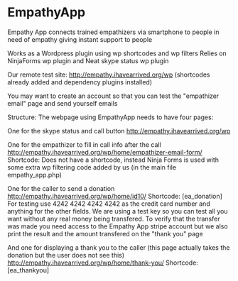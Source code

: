 EmpathyApp
==========

Empathy App connects trained empathizers via smartphone to people in need of empathy giving instant support to people


Works as a Wordpress plugin using wp shortcodes and wp filters
Relies on NinjaForms wp plugin and Neat skype status wp plugin


Our remote test site:
http://empathy.ihavearrived.org/wp
(shortcodes already added and dependency plugins installed)

You may want to create an account so that you can test the "empathizer email" page and send yourself emails


Structure:
The webpage using EmpathyApp needs to have four pages:

One for the skype status and call button
http://empathy.ihavearrived.org/wp

One for the empathizer to fill in call info after the call
http://empathy.ihavearrived.org/wp/home/empathizer-email-form/
Shortcode: Does not have a shortcode, instead Ninja Forms is used with some extra wp filtering code added by us (in the main file empathy_app.php)

One for the caller to send a donation
http://empathy.ihavearrived.org/wp/home/id10/
Shortcode: [ea_donation]
For testing use 4242 4242 4242 4242 as the credit card number and anything for the other fields. We are using a test key so you can test all you want without any real money being transfered. To verify that the transfer was made you need access to the Empathy App stripe account but we also print the result and the amount transfered on the "thank you" page

And one for displaying a thank you to the caller (this page actually takes the donation but the user does not see this)
http://empathy.ihavearrived.org/wp/home/thank-you/
Shortcode: [ea_thankyou]


